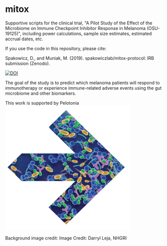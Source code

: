 # mitox

Supportive scripts for the clinical trial, "A Pilot Study of the Effect of the Microbiome on Immune Checkpoint Inhibitor Response in Melanoma (OSU-19125)", including power calculations, sample size estimates, estimated accrual dates, etc.

If you use the code in this repository, please cite: 

Spakowicz, D., and Muniak, M. (2019). spakowiczlab/mitox-protocol: IRB submission (Zenodo).

[![DOI](https://zenodo.org/badge/190498356.svg)](https://zenodo.org/badge/latestdoi/190498356)

The goal of the study is to predict which melanoma patients will respond to immunotherapy or experience immune-related adverse events using the gut microbiome and other biomarkers. 

This work is supported by Pelotonia
<img src="mitox-pelotonia-1.png" width="400" height="400">

Background image credit: Image Credit: Darryl Leja, NHGRI
